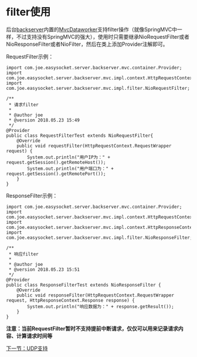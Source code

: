# filter使用
后台[backserver](backserver)内置的[MvcDataworker](backserver/src/main/java/com/joe/easysocket/server/backserver/impl/MvcDataworker)支持filter操作（就像SpringMVC中一样，不过支持没有SpringMVC的强大），使用时只需要继承NioRequestFilter或者NioResponseFilter或者NioFilter，然后在类上添加Provider注解即可。

RequestFilter示例：
```
import com.joe.easysocket.server.backserver.mvc.container.Provider;
import com.joe.easysocket.server.backserver.mvc.impl.context.HttpRequestContext;
import com.joe.easysocket.server.backserver.mvc.impl.filter.NioRequestFilter;

/**
 * 请求filter
 *
 * @author joe
 * @version 2018.05.23 15:49
 */
@Provider
public class RequestFilterTest extends NioRequestFilter{
    @Override
    public void requestFilter(HttpRequestContext.RequestWrapper request) {
        System.out.println("用户IP为：" + request.getSession().getRemoteHost());
        System.out.println("用户端口为：" + request.getSession().getRemotePort());
    }
}
```
ResponseFilter示例：
```
import com.joe.easysocket.server.backserver.mvc.container.Provider;
import com.joe.easysocket.server.backserver.mvc.impl.context.HttpRequestContext;
import com.joe.easysocket.server.backserver.mvc.impl.context.HttpResponseContext;
import com.joe.easysocket.server.backserver.mvc.impl.filter.NioResponseFilter;

/**
 * 响应filter
 *
 * @author joe
 * @version 2018.05.23 15:51
 */
@Provider
public class ResponseFilterTest extends NioResponseFilter {
    @Override
    public void responseFilter(HttpRequestContext.RequestWrapper request, HttpResponseContext.Response response) {
        System.out.println("响应数据为：" + response.getResult());
    }
}
```

**注意：当前RequestFilter暂时不支持提前中断请求，仅仅可以用来记录请求内容、计算请求时间等**

[下一节：UDP支持](udp-supported.md)